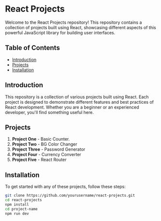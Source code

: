 # React Projects

Welcome to the React Projects repository! This repository contains a collection of projects built using React, showcasing different aspects of this powerful JavaScript library for building user interfaces.

## Table of Contents

- [Introduction](#introduction)
- [Projects](#projects)
- [Installation](#installation)


## Introduction

This repository is a collection of various projects built using React. Each project is designed to demonstrate different features and best practices of React development. Whether you are a beginner or an experienced developer, you'll find something useful here.

## Projects

1. **Project One** - Basic Counter.
2. **Project Two** - BG Color Changer
3. **Project Three** - Password Generator
4. **Project Four** - Currency Converter
5. **Project Five** - React Router

## Installation

To get started with any of these projects, follow these steps:

   ```bash
   git clone https://github.com/yourusername/react-projects.git
   cd react-projects
   npm install
   cd project-name
   npm run dev
   ```

